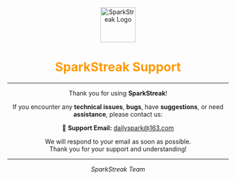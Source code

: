 <div align="center">

<img src="https://em-content.zobj.net/source/microsoft-teams/337/sparkles_2728.png" alt="SparkStreak Logo" width="80" height="80" />

# <span style="color:#ff9900;">SparkStreak Support</span>

---

Thank you for using <b>SparkStreak</b>!

If you encounter any <b>technical issues</b>, <b>bugs</b>, have <b>suggestions</b>, or need <b>assistance</b>, please contact us:

📧 <b>Support Email:</b> <a href="mailto:dailyspark@163.com">dailyspark@163.com</a>

We will respond to your email as soon as possible.<br>
Thank you for your support and understanding!

---

<i>SparkStreak Team</i>

</div> 